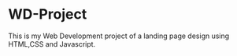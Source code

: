 # WD-Project
This is my Web Development project of a landing page design using HTML,CSS and Javascript.
